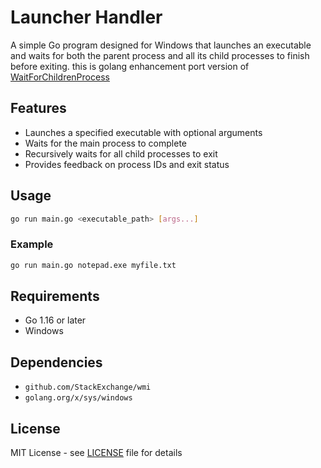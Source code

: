 # Launcher Handler

A simple Go program designed for Windows that launches an executable and waits for both the parent process and all its child processes to finish before exiting. this is golang enhancement port version of [WaitForChildrenProcess](https://github.com/KidiXDev/WaitForChildrenProcess)

## Features

- Launches a specified executable with optional arguments
- Waits for the main process to complete
- Recursively waits for all child processes to exit
- Provides feedback on process IDs and exit status

## Usage

```bash
go run main.go <executable_path> [args...]
```

### Example

```bash
go run main.go notepad.exe myfile.txt
```

## Requirements

- Go 1.16 or later
- Windows

## Dependencies

- `github.com/StackExchange/wmi`
- `golang.org/x/sys/windows`

## License

MIT License - see [LICENSE](LICENSE) file for details
